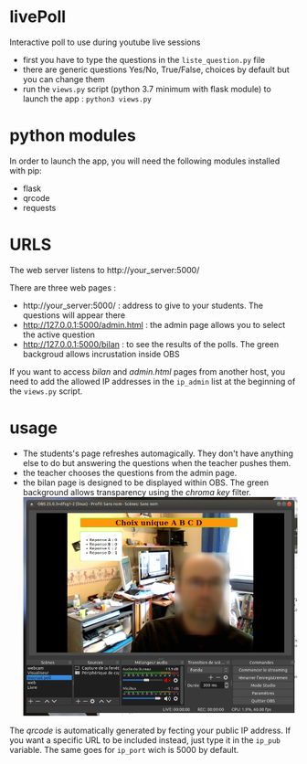 # livePoll
Interactive poll to use during youtube live sessions

- first you have to type the questions in the `liste_question.py` file
- there are generic questions Yes/No, True/False, choices by default but you can change them
- run the `views.py` script (python 3.7 minimum with flask module) to launch the app : `python3 views.py`

# python modules 
In order to launch the app, you will need the following modules installed with pip:
- flask
- qrcode
- requests

# URLS

The web server listens to http://your_server:5000/

There are three web pages :
- http://your_server:5000/ : address to give to your students. The questions will appear there
- http://127.0.0.1:5000/admin.html : the admin page allows you to select the active question
- http://127.0.0.1:5000/bilan : to see the results of the polls. The green backgroud allows incrustation inside OBS

If you want to access *bilan* and *admin.html* pages from another host, you need to add the allowed  IP addresses in the `ip_admin` list at the beginning of the `views.py` script.

# usage
- The students's page refreshes automagically. They don't have anything else to do but answering the questions when the teacher pushes them.
- the teacher chooses the questions from the admin page.
- the bilan page is designed to be displayed within OBS. The green background allows transparency using the *chroma key* filter.
![screen1](screen1.png)

The *qrcode* is automatically generated by fecting your public IP address. If you want a specific URL to be included instead, just type it in the `ip_pub` variable. The same goes for `ip_port` wich is 5000 by default.